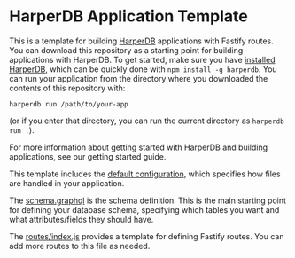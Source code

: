 # HarperDB Application Template

This is a template for building [HarperDB](https://www.harperdb.io/) applications with Fastify routes. You can download this repository as a starting point for building applications with HarperDB. To get started, make sure you have [installed HarperDB](https://docs.harperdb.io/docs/install-harperdb), which can be quickly done with `npm install -g harperdb`. You can run your application from the directory where you downloaded the contents of this repository with:

`harperdb run /path/to/your-app`

(or if you enter that directory, you can run the current directory as `harperdb run .`).

For more information about getting started with HarperDB and building applications, see our getting started guide.

This template includes the [default configuration](./config.yaml), which specifies how files are handled in your application.

The [schema.graphql](./schema.graphql) is the schema definition. This is the main starting point for defining your database schema, specifying which tables you want and what attributes/fields they should have.

The [routes/index.js](./resources.js) provides a template for defining Fastify routes. You can add more routes to this file as needed.
